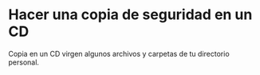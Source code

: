 # Hacer una copia de seguridad en un CD
Copia en un CD virgen algunos archivos y carpetas de tu directorio personal.
